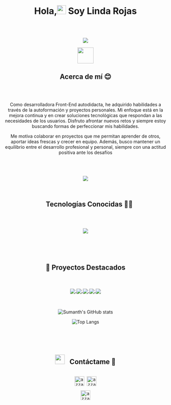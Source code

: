 <body backgound-color="#121212">
<br>
<h1 align="center"><b>Hola,<img src="https://media.giphy.com/media/hvRJCLFzcasrR4ia7z/giphy.gif" width="28"> Soy Linda Rojas </b></h1>
<br>
<br>
<p align="center">
  <a><img src="https://readme-typing-svg.herokuapp.com?font=Time+New+Roman&color=cyan&size=22&center=true&vCenter=true&width=550&height=100&lines=Soy+Desarrolladora+Front-End+autodidacta;Siempre+aprendiendo,+siempre+mejorando..&hearts;++;Apasionada+por+crear+interfaces+intuitivas;Me+gusta+aprender+cosas+nuevas..<3"></a>
</p>

<div align="center">
<picture><img src = "https://github.com/7oSkaaa/7oSkaaa/blob/main/Images/about_me.gif?raw=true" width = 50px></picture>
<h2 display="inline-block">Acerca de mí 😊</h2>
<div/>
<br>
<br>
<p align="center">
Como desarrolladora Front-End autodidacta, he adquirido habilidades a través de la autoformación y proyectos personales. Mi enfoque está en la mejora continua y en crear soluciones tecnológicas que respondan a las necesidades de los usuarios. Disfruto afrontar nuevos retos y siempre estoy buscando formas de perfeccionar mis habilidades.

Me motiva colaborar en proyectos que me permitan aprender de otros, aportar ideas frescas y crecer en equipo. Además, busco mantener un equilibrio entre el desarrollo profesional y personal, siempre con una actitud positiva ante los desafíos
</p>

<br>
<br>
<br>

<img src="https://user-images.githubusercontent.com/73097560/115834477-dbab4500-a447-11eb-908a-139a6edaec5c.gif">
<br>
<br>
<div id="user-content-toc">
  <ul align="center">
    <summary><h2 style="display: inline-block">Tecnologías Conocidas 👩‍💻</h2></summary>
  </ul>
  <br>
</div>

<p align="center">
  <a>
    <img src="https://skillicons.dev/icons?i=git,github,bootstrap,css,tailwind,html,js,vite,react,php,laravel,mysql,postman,vscode,md,figmaflutter&perline=10" />
  </a>
</p>

   <br>
  <br>
  <br>

<h2 align="center">🚀 Proyectos Destacados </h3>
  <br>
  <br>

  <div align="center">
  <a href="https://github.com/linda-rojas/crud-laravel">
  <img align="center" src="https://github-readme-stats.vercel.app/api/pin/?username=linda-rojas&repo=crud-laravel&theme=default&layout=compact&card_width=445&bg_color=000a2a60&title_color=ffffff&text_color=ffffff" />
</a>

<a href="https://github.com/linda-rojas/dog-collection">
  <img align="center" src="https://github-readme-stats.vercel.app/api/pin/?username=linda-rojas&repo=dog-collection&theme=default&layout=compact&card_width=445&bg_color=000a2a60&title_color=ffffff&text_color=ffffff" />
</a>

  <a href="https://github.com/linda-rojas/payment-gateway-with-wompi">
  <img align="center" src="https://github-readme-stats.vercel.app/api/pin/?username=linda-rojas&repo=payment-gateway-with-wompi&theme=default&layout=compact&card_width=445&bg_color=000a2a60&title_color=ffffff&text_color=ffffff" />
</a>
<a href="https://github.com/linda-rojas/carrito-de-compras">
  <img align="center" src="https://github-readme-stats.vercel.app/api/pin/?username=linda-rojas&repo=carrito-de-compras&theme=default&layout=compact&card_width=445&bg_color=000a2a60&title_color=ffffff&text_color=ffffff" />
</a>

<td colspan="2" align="center">
  <a href="https://github.com/linda-rojas/reCATCHA_V1">
  <img align="center" src="https://github-readme-stats.vercel.app/api/pin/?username=linda-rojas&repo=carrito-de-compras&&theme=default&layout=compact&card_width=445&bg_color=000a2a60&title_color=ffffff&text_color=ffffff" />
</a>
</td>
  
<div/>
  <br>
  <br>
  
  ![Sumanth's GitHub stats](https://github-readme-stats.vercel.app/api?username=linda-rojas&show_icons=true&theme=default&layout=compact&card_width=445&bg_color=000a2a60&title_color=ffffff&text_color=ffffff&count_private=true&include_all_commits=true)
  
  
  ![Top Langs](https://github-readme-stats.vercel.app/api/top-langs/?username=linda-rojas&theme=default&layout=compact&card_width=445&bg_color=000a2a60&title_color=ffffff&text_color=ffffff)

  <br>
<br>
<br>
<h2 align="center" ><img src="https://media.giphy.com/media/iY8CRBdQXODJSCERIr/giphy.gif" width="30" height="30" style="margin-right: 10px;"> Contáctame 🤝 </h2>
<p align="center">

 <div>
  <samp>
    <p align="center">
      <br/>
      <a href="https://www.facebook.com/lindadayana.rojasbocanegra" target="blank"><img align="center"
         src="https://img.shields.io/badge/facebook-4267B2.svg?style=for-the-badge&logo=facebook&logoColor=white"
         alt="azzar" height="30"/></a>
      <a href="mailto:lindadayana159@gmail.com" target="blank"><img align="center"
         src="https://img.shields.io/badge/gmail-EA4335.svg?style=for-the-badge&logo=gmail&logoColor=white"
         alt="azzar" height="30"/></a>
    </p>
  <p align="center">
      <a href="https://wa.me/+573124320133" target="blank"><img align="center"
         src="https://img.shields.io/badge/whatsapp-4B7F1.svg?style=for-the-badge&logo=whatsapp&logoColor=white"
         alt="azzar" height="30"/></a>
    </p>
  </samp>
</div>
<br>
<body/>
